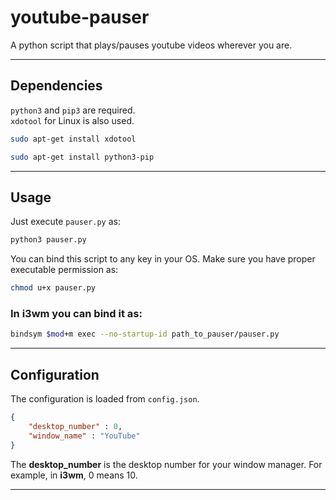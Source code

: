# youtube-pauser

A python script that plays/pauses youtube videos wherever you are.

------------

## Dependencies
`python3` and `pip3` are required.  
`xdotool` for Linux is also used.

```bash
sudo apt-get install xdotool
```

```bash
sudo apt-get install python3-pip
```

------------

## Usage
Just execute `pauser.py` as:

```bash
python3 pauser.py
```

You can bind this script to any key in your OS. Make sure you have proper executable permission as:
```bash
chmod u+x pauser.py
```

### In i3wm you can bind it as:
```bash
bindsym $mod+m exec --no-startup-id path_to_pauser/pauser.py
```

------------

## Configuration
The configuration is loaded from `config.json`.
```json
{
    "desktop_number" : 0,
    "window_name" : "YouTube"
}
```

The **desktop_number** is the desktop number for your window manager. For example, in **i3wm**, 0 means 10.

------


